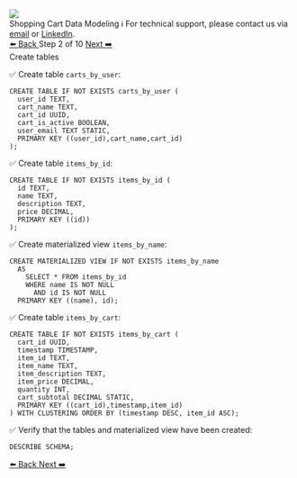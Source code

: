 <!-- TOP -->
<div class="top">
  <img class="scenario-academy-logo" src="https://datastax-academy.github.io/katapod-shared-assets/images/ds-academy-2023.svg" />
  <div class="scenario-title-section">
    <span class="scenario-title">Shopping Cart Data Modeling</span>
    <span class="scenario-subtitle">ℹ️ For technical support, please contact us via <a href="mailto:aleksandr.volochnev@datastax.com">email</a> or <a href="https://dtsx.io/aleks">LinkedIn</a>.</span>
  </div>
</div>

<!-- NAVIGATION -->
<div id="navigation-top" class="navigation-top">
 <a href='command:katapod.loadPage?[{"step":"step1-cassandra"}]'
   class="btn btn-dark navigation-top-left">⬅️ Back
 </a>
<span class="step-count"> Step 2 of 10</span>
 <a href='command:katapod.loadPage?[{"step":"step3-cassandra"}]' 
    class="btn btn-dark navigation-top-right">Next ➡️
  </a>
</div>

<!-- CONTENT -->

<div class="step-title">Create tables</div>


✅ Create table `carts_by_user`:
```
CREATE TABLE IF NOT EXISTS carts_by_user (
  user_id TEXT,
  cart_name TEXT,
  cart_id UUID,
  cart_is_active BOOLEAN,
  user_email TEXT STATIC,
  PRIMARY KEY ((user_id),cart_name,cart_id)
);
```

✅ Create table `items_by_id`:
```
CREATE TABLE IF NOT EXISTS items_by_id (
  id TEXT,
  name TEXT,
  description TEXT,
  price DECIMAL,
  PRIMARY KEY ((id))
);
```

✅ Create materialized view `items_by_name`:
```
CREATE MATERIALIZED VIEW IF NOT EXISTS items_by_name 
  AS 
    SELECT * FROM items_by_id
    WHERE name IS NOT NULL 
      AND id IS NOT NULL
  PRIMARY KEY ((name), id);
```


✅ Create table `items_by_cart`:
```
CREATE TABLE IF NOT EXISTS items_by_cart (
  cart_id UUID,
  timestamp TIMESTAMP,
  item_id TEXT,
  item_name TEXT,
  item_description TEXT,
  item_price DECIMAL,
  quantity INT,
  cart_subtotal DECIMAL STATIC,
  PRIMARY KEY ((cart_id),timestamp,item_id)
) WITH CLUSTERING ORDER BY (timestamp DESC, item_id ASC);
```

✅ Verify that the tables and materialized view have been created:
```
DESCRIBE SCHEMA;
```

<!-- NAVIGATION -->
<div id="navigation-bottom" class="navigation-bottom">
 <a href='command:katapod.loadPage?[{"step":"step1-cassandra"}]'
   class="btn btn-dark navigation-bottom-left">⬅️ Back
 </a>
 <a href='command:katapod.loadPage?[{"step":"step3-cassandra"}]'
    class="btn btn-dark navigation-bottom-right">Next ➡️
  </a>
</div>
